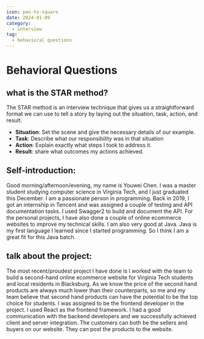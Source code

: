 ```yaml
---
icon: pen-to-square
date: 2024-01-09
category:
  - interview
tag:
  - behavioral questions
---
```


# Behavioral Questions

## what is the STAR method?

The STAR method is an interview technique that gives us a straightforward format we can use to tell a story by laying out the situation, task, action, and result.

- **Situation**: Set the scene and give the necessary details of our example.
- **Task**: Describe what our responsibility was in that situation
- **Action**: Explain exactly what steps I took to address it.
- **Result**: share what outcomes my actions achieved.

## Self-introduction:

Good morning/afternoon/evening, my name is Youwei Chen. I was a master student studying computer science in Virginia Tech, and I just graduated this December. I am a passionate person in programming. Back in 2019, I got an internship in Tencent and was assigned a couple of testing and API documentation tasks. I used Swagger2 to build and document the API. For the personal projects, I have also done a couple of online ecommerce websites to improve my technical skills. I am also very good at Java. Java is my first language I learned since I started programming. So I think I am a great fit for this Java batch.

## talk about the project:

The most recent/proudest project I have done is I worked with the team to build a second-hand online ecommerce website for Virginia Tech students and local residents in Blacksburg. As we know the price of the second hand products are always much lower than their counterparts, so me and my team believe that second hand products can have the potential to be the top choice for students. I was assigned to be the frontend developer in the project. I used React as the frontend framework. I had a good communication with the backend developers and we successfully achieved client and server integration. The customers can both be the sellers and buyers on our website. They can post the products to the website.
